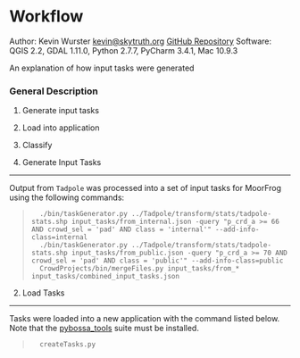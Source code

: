 Workflow
========

Author: Kevin Wurster <kevin@skytruth.org>
[GitHub Repository](https://github.com/SkyTruth/CrowdProjects)
Software: QGIS 2.2, GDAL 1.11.0, Python 2.7.7, PyCharm 3.4.1, Mac 10.9.3

An explanation of how input tasks were generated



### General Description ###
1. Generate input tasks
2. Load into application
3. Classify



1. Generate Input Tasks
-----------------------

Output from `Tadpole` was processed into a set of input tasks for MoorFrog using the following
commands:

>       ./bin/taskGenerator.py ../Tadpole/transform/stats/tadpole-stats.shp input_tasks/from_internal.json -query "p_crd_a >= 66 AND crowd_sel = 'pad' AND class = 'internal'" --add-info-class=internal  
>       ./bin/taskGenerator.py ../Tadpole/transform/stats/tadpole-stats.shp input_tasks/from_public.json -query "p_crd_a >= 70 AND crowd_sel = 'pad' AND class = 'public'" --add-info-class=public
>       CrowdProjects/bin/mergeFiles.py input_tasks/from_* input_tasks/combined_input_tasks.json



2. Load Tasks
-------------

Tasks were loaded into a new application with the command listed below.  Note that the [pybossa_tools](https://github.com/skytruth/pybossa_tools)
suite must be installed.

>       createTasks.py 

